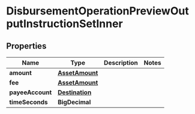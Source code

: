 

# DisbursementOperationPreviewOutputInstructionSetInner


## Properties

| Name | Type | Description | Notes |
|------------ | ------------- | ------------- | -------------|
|**amount** | [**AssetAmount**](AssetAmount.md) |  |  |
|**fee** | [**AssetAmount**](AssetAmount.md) |  |  |
|**payeeAccount** | [**Destination**](Destination.md) |  |  |
|**timeSeconds** | **BigDecimal** |  |  |




